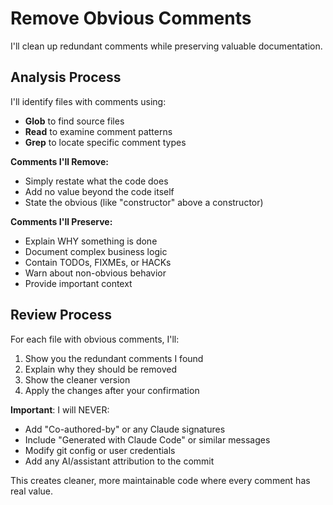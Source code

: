 # Remove Obvious Comments

I'll clean up redundant comments while preserving valuable documentation.

## Analysis Process

I'll identify files with comments using:
- **Glob** to find source files
- **Read** to examine comment patterns
- **Grep** to locate specific comment types

**Comments I'll Remove:**
- Simply restate what the code does
- Add no value beyond the code itself
- State the obvious (like "constructor" above a constructor)

**Comments I'll Preserve:**
- Explain WHY something is done
- Document complex business logic
- Contain TODOs, FIXMEs, or HACKs
- Warn about non-obvious behavior
- Provide important context

## Review Process

For each file with obvious comments, I'll:
1. Show you the redundant comments I found
2. Explain why they should be removed
3. Show the cleaner version
4. Apply the changes after your confirmation

**Important**: I will NEVER:
- Add "Co-authored-by" or any Claude signatures
- Include "Generated with Claude Code" or similar messages
- Modify git config or user credentials
- Add any AI/assistant attribution to the commit

This creates cleaner, more maintainable code where every comment has real value.